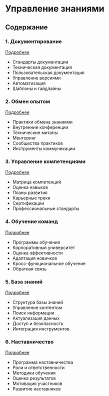 # Управление знаниями

## Содержание

### 1. Документирование
[Подробнее](/methodologies/knowledge-management/documentation/index.md)
- Стандарты документации
- Техническая документация
- Пользовательская документация
- Управление версиями
- Автоматизация
- Шаблоны и гайдлайны

### 2. Обмен опытом
[Подробнее](/methodologies/knowledge-management/knowledge-sharing/index.md)
- Практики обмена знаниями
- Внутренние конференции
- Технические митапы
- Менторинг
- Сообщества практиков
- Инструменты коммуникации

### 3. Управление компетенциями
[Подробнее](/methodologies/knowledge-management/competency-management/index.md)
- Матрица компетенций
- Оценка навыков
- Планы развития
- Карьерные треки
- Сертификации
- Профессиональные стандарты

### 4. Обучение команд
[Подробнее](/methodologies/knowledge-management/team-learning/index.md)
- Программы обучения
- Корпоративный университет
- Оценка эффективности
- Адаптация новичков
- Кросс-функциональное обучение
- Обратная связь

### 5. База знаний
[Подробнее](/methodologies/knowledge-management/knowledge-base/index.md)
- Структура базы знаний
- Управление контентом
- Поиск информации
- Актуализация данных
- Доступ и безопасность
- Интеграция инструментов

### 6. Наставничество
[Подробнее](/methodologies/knowledge-management/mentoring/index.md)
- Программа наставничества
- Роли и ответственности
- Методики обучения
- Оценка результатов
- Мотивация участников
- Развитие наставников
